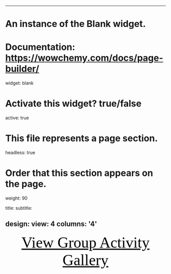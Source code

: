 
---
# An instance of the Blank widget.
# Documentation: https://wowchemy.com/docs/page-builder/
widget: blank

# Activate this widget? true/false
active: true

# This file represents a page section.
headless: true

# Order that this section appears on the page.
weight: 90

title: 
subtitle:


design:
  view: 4
  columns: '4'
---


<a href="../gallery/">
  <div align='center' >
    <font size='70'><font color="Black">
      <span style="background-color: #ff6600;">
        <div style="font-family:Times New Roman;">View Group Activity Gallery</div>
      </span>
    </font></font>
  </div>
</a>

<br/>
